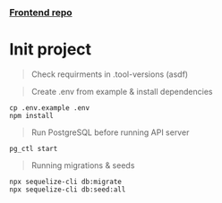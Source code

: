 ### [Frontend repo](https://github.com/tednaaa/boiler-store)

# Init project

> Check requirments in .tool-versions (asdf)

> Create .env from example & install dependencies

```
cp .env.example .env
npm install
```

> Run PostgreSQL before running API server

```
pg_ctl start
```

> Running migrations & seeds

```
npx sequelize-cli db:migrate
npx sequelize-cli db:seed:all
```
